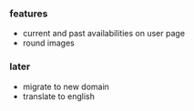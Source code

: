 ### features

- current and past availabilities on user page
- round images

### later

- migrate to new domain
- translate to english
